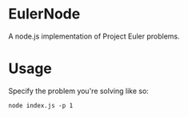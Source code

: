 # EulerNode

A node.js implementation of Project Euler problems.

# Usage

Specify the problem you're solving like so:

```
node index.js -p 1
```
